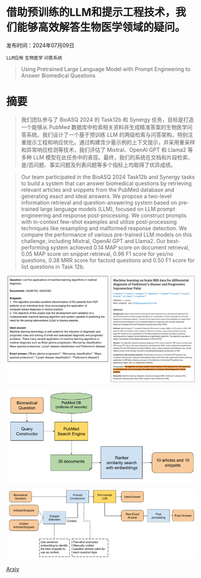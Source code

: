 # 借助预训练的LLM和提示工程技术，我们能够高效解答生物医学领域的疑问。

发布时间：2024年07月09日

`LLM应用` `生物医学` `问答系统`

> Using Pretrained Large Language Model with Prompt Engineering to Answer Biomedical Questions

# 摘要

> 我们团队参与了 BioASQ 2024 的 Task12b 和 Synergy 任务，目标是打造一个能够从 PubMed 数据库中检索相关资料并生成精准答案的生物医学问答系统。我们设计了一个基于预训练 LLM 的两级检索与问答架构，特别注重提示工程和响应优化。通过构建含少量示例的上下文提示，并采用重采样和异常响应检测等技术，我们评估了 Mixtral、OpenAI GPT 和 Llama2 等多种 LLM 模型在此任务中的表现。最终，我们的系统在文档和片段检索、是/否问题、事实问题及列表问题等多个指标上均取得了优异成绩。

> Our team participated in the BioASQ 2024 Task12b and Synergy tasks to build a system that can answer biomedical questions by retrieving relevant articles and snippets from the PubMed database and generating exact and ideal answers. We propose a two-level information retrieval and question-answering system based on pre-trained large language models (LLM), focused on LLM prompt engineering and response post-processing. We construct prompts with in-context few-shot examples and utilize post-processing techniques like resampling and malformed response detection. We compare the performance of various pre-trained LLM models on this challenge, including Mixtral, OpenAI GPT and Llama2. Our best-performing system achieved 0.14 MAP score on document retrieval, 0.05 MAP score on snippet retrieval, 0.96 F1 score for yes/no questions, 0.38 MRR score for factoid questions and 0.50 F1 score for list questions in Task 12b.

![借助预训练的LLM和提示工程技术，我们能够高效解答生物医学领域的疑问。](../../../paper_images/2407.06779/data_format.png)

![借助预训练的LLM和提示工程技术，我们能够高效解答生物医学领域的疑问。](../../../paper_images/2407.06779/ir_design.png)

![借助预训练的LLM和提示工程技术，我们能够高效解答生物医学领域的疑问。](../../../paper_images/2407.06779/qa_design.png)

[Arxiv](https://arxiv.org/abs/2407.06779)